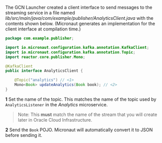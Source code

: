The GCN Launcher created a client interface to send messages to the streaming service in a file named _lib/src/main/java/com/example/publisher/AnalyticsClient.java_ with the contents shown below. (Micronaut generates an implementation for the client interface at compilation time.)

```java
package com.example.publisher;

import io.micronaut.configuration.kafka.annotation.KafkaClient;
import io.micronaut.configuration.kafka.annotation.Topic;
import reactor.core.publisher.Mono;

@KafkaClient
public interface AnalyticsClient {

    @Topic("analytics") // <1>
    Mono<Book> updateAnalytics(Book book); // <2>
}
```

**1** Set the name of the topic. This matches the name of the topic used by `AnalyticsListener` in the _Analytics_ microservice.
>Note: This **must** match the name of the stream that you will create later in Oracle Cloud Infrastructure.

**2** Send the `Book` POJO. Micronaut will automatically convert it to JSON before sending it.
